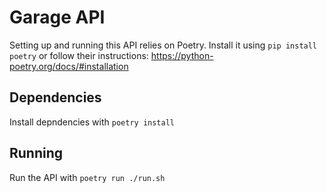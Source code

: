 # Garage API
Setting up and running this API relies on Poetry. Install it using `pip install poetry` or follow their instructions: https://python-poetry.org/docs/#installation

## Dependencies
Install depndencies with `poetry install`

## Running
Run the API with `poetry run ./run.sh`
